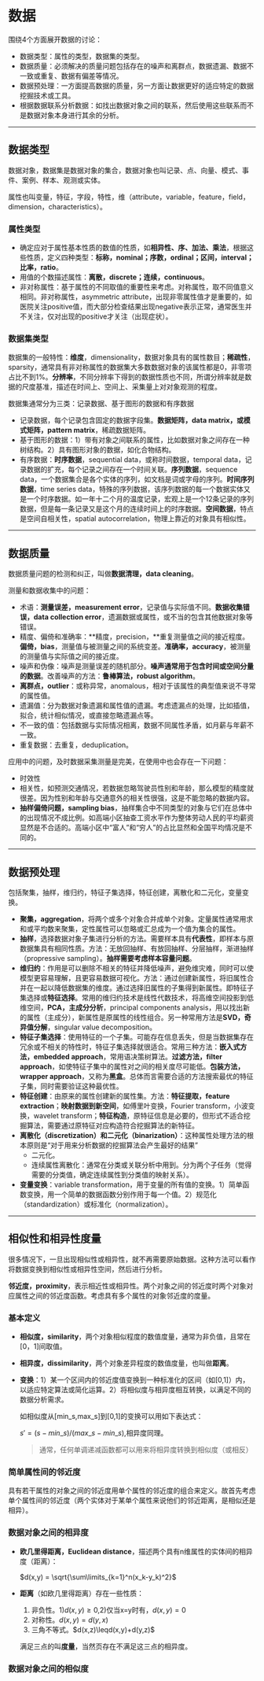 # 数据

围绕4个方面展开数据的讨论：

- 数据类型：属性的类型，数据集的类型。
- 数据质量：必须解决的质量问题包括存在的噪声和离群点，数据遗漏、数据不一致或重复、数据有偏差等情况。
- 数据预处理：一方面提高数据的质量，另一方面让数据更好的适应特定的数据挖掘技术或工具。
- 根据数据联系分析数据：如找出数据对象之间的联系，然后使用这些联系而不是数据对象本身进行其余的分析。

---

## 数据类型

数据对象，数据集是数据对象的集合，数据对象也叫记录、点、向量、模式、事件、案例、样本、观测或实体。

属性也叫变量，特征，字段，特性，维（attribute，variable，feature，field，	dimension，characteristics）。

### 属性类型

- 确定应对于属性基本性质的数值的性质，如**相异性、序、加法、乘法**，根据这些性质，定义四种类型：**标称，nominal；序数，ordinal；区间，interval；比率，ratio**。
- 用值的个数描述属性：**离散，discrete；连续，continuous**。
- 非对称属性：基于属性的不同取值的重要性来考虑。对称属性，取不同值意义相同。非对称属性，asymmetric attribute，出现非零属性值才是重要的，如医院关注positive值，而大部分检查结果出现negative表示正常，通常医生并不关注，仅对出现的positive才关注（出现症状）。

### 数据集类型

数据集的一般特性：**维度**，dimensionality，数据对象具有的属性数目；**稀疏性**，sparsity，通常具有非对称属性的数据集大多数数据对象的该属性都是0，非零项占比不到1%。**分辨率**，不同分辨率下得到的数据性质也不同，所谓分辨率就是数据的尺度基准，描述在时间上、空间上、采集量上对对象观测的程度。

数据集通常分为三类：记录数据、基于图形的数据和有序数据

- 记录数据，每个记录包含固定的数据字段集。**数据矩阵，data matrix，或模式矩阵，pattern matrix**，稀疏数据矩阵。
- 基于图形的数据：1）带有对象之间联系的属性，比如数据对象之间存在一种树结构。2）具有图形对象的数据，如化合物结构。
- 有序数据：**时序数据**，sequential data，或称时间数据，temporal data，记录数据的扩充，每个记录之间存在一个时间关联。**序列数据**，sequence data，一个数据集合是各个实体的序列，如文档是词或字母的序列。**时间序列数据**，time series data，特殊的序列数据，该序列数据的每一个数据实体又是一个时序数据。如一年十二个月的温度记录，宏观上是一个12条记录的序列数据，但是每一条记录又是这个月的连续时间上的时序数据。**空间数据**，特点是空间自相关性，spatial autocorrelation，物理上靠近的对象具有相似性。

---

## 数据质量

数据质量问题的检测和纠正，叫做**数据清理，data cleaning**。

测量和数据收集中的问题：

- 术语：**测量误差，measurement error**，记录值与实际值不同。**数据收集错误，data collection error**，遗漏数据或属性，或不当的包含其他数据对象等错误。
- 精度、偏倚和准确率：**精度，precision，**重复测量值之间的接近程度。**偏倚，bias**，测量值与被测量之间的系统变差。**准确率，accuracy**，被测量的测量值与实际值之间的接近度。
- 噪声和伪像：噪声是测量误差的随机部分。**噪声通常用于包含时间或空间分量的数据**。改善噪声的方法：**鲁棒算法，robust algorithm**。
- **离群点，outlier**：或称异常，anomalous，相对于该属性的典型值来说不寻常的属性值。
- 遗漏值：分为数据对象遗漏和属性值的遗漏。考虑遗漏点的处理，比如插值，拟合，统计相似情况，或直接忽略遗漏点等。
- 不一致的值：包括数据与实际情况相离，数据不同属性矛盾，如月薪与年薪不一致。
- 重复数据：去重复，deduplication。

应用中的问题，及时数据采集测量是完美，在使用中也会存在一下问题：

- 时效性
- 相关性，如预测交通情况，若数据忽略驾驶员性别和年龄，那么模型的精度就很差。因为性别和年龄与交通意外的相关性很强，这是不能忽略的数据内容。
- **抽样偏倚问题，sampling bias**，抽样集合中不同类型的对象与它们在总体中的出现情况不成比例。如高端小区抽查工资水平作为整体劳动人民的平均薪资显然是不合适的。高端小区中“富人”和“穷人”的占比显然和全国平均情况是不同的。

---

## 数据预处理

包括聚集，抽样，维归约，特征子集选择，特征创建，离散化和二元化，变量变换。

- **聚集，aggregation**，将两个或多个对象合并成单个对象。定量属性通常用求和或平均数来聚集，定性属性可以忽略或汇总成为一个值为集合的属性。
- **抽样**，选择数据对象子集进行分析的方法。需要样本具有**代表性**，即样本与原数据集具有相同性质。方法：无放回抽样、有放回抽样、分层抽样，渐进抽样（propressive sampling）。**抽样需要考虑样本容量问题**。
- **维归约**：作用是可以删除不相关的特征并降低噪声，避免维灾难，同时可以使模型更容易理解，且更容易数据可视化。方法：通过创建新属性，将旧属性合并在一起以降低数据集的维度。通过选择旧属性的子集得到新属性。即特征子集选择或**特征选择**。常用的维归约技术是线性代数技术，将高维空间投影到低维空间，**PCA，主成分分析**，principal components analysis，用以找出新的属性（主成分），新属性是原属性的线性组合。另一种常用方法是**SVD，奇异值分解**，singular value decomposition。
- **特征子集选择**：使用特征的一个子集。可能存在信息丢失，但是当数据集存在冗余或不相关的特性时，特征子集选择就很适合。常用三种方法：**嵌入式方法，embedded approach**，常用语决策树算法。**过滤方法，filter approach**，如使特征子集中的属性对之间的相关度尽可能低。**包装方法，wrapper approach**，又称为**黑盒**。总体而言需要合适的方法搜索最优的特征子集，同时需要验证这种最优性。
- **特征创建**：由原来的属性创建新的属性集。方法：**特征提取，feature extraction**；**映射数据到新空间**，如傅里叶变换，Fourier transform，小波变换，wavelet transform；**特征构造**，原特征信息是必要的，但形式不适合挖掘算法，需要通过原特征对应构造符合挖掘算法的新特征。
- **离散化（discretization）和二元化（binarization）**：这种属性处理方法的根本原则是“对于用来分析数据的挖掘算法会产生最好的结果”
  - 二元化。
  - 连续属性离散化：通常在分类或关联分析中用到。分为两个子任务（觉得需要的分类值，确定连续属性到分类值的映射关系）。
- **变量变换**：variable transformation，用于变量的所有值的变换。1）简单函数变换，用一个简单的数据函数分别作用于每一个值。2）规范化（standardization）或标准化（normalization）。

---

## 相似性和相异性度量

很多情况下，一旦出现相似性或相异性，就不再需要原始数据。这种方法可以看作将数据变换到相似性或相异性空间，然后进行分析。

**邻近度，proximity**，表示相近性或相异性。两个对象之间的邻近度时两个对象对应属性之间的邻近度函数。考虑具有多个属性的对象邻近度的度量。

### 基本定义

- **相似度，similarity**，两个对象相似程度的数值度量，通常为非负值，且常在[0，1]间取值。

- **相异度，dissimilarity**，两个对象差异程度的数值度量，也叫做**距离**。

- **变换**：1）某一个区间内的邻近度值变换到一种标准化的区间（如[0,1]）内，以适应特定算法或简化运算。2）将相似度与相异度相互转换，以满足不同的数据分析需求。

  如相似度从[min_s,max_s]到[0,1]的变换可以用如下表达式：

  $s' = (s-min\_s)/(max\_s-min\_s)$,相异度同理。

  > 通常，任何单调递减函数都可以用来将相异度转换到相似度（或相反）

### 简单属性间的邻近度

具有若干属性的对象之间的邻近度用单个属性的邻近度的组合来定义。故首先考虑单个属性间的邻近度（两个实体对于某单个属性来说他们的邻近距离，是相似还是相异）。

### 数据对象之间的相异度

- **欧几里得距离，Euclidean distance**，描述两个具有n维属性的实体间的相异度（距离）：

  $d(x,y) = \sqrt{\sum\limits_{k=1}^n(x_k-y_k)^2}$

- **距离**（如欧几里得距离）存在一些性质：

  1. 非负性。1)$d(x,y)\geq0$,2)仅当x=y时有，$d(x,y)=0$
  2. 对称性。$d(x,y)=d(y,x)$
  3. 三角不等式。$d(x,z)\leqd(x,y)+d(y,z)$

  满足三点的叫**度量**，当然页存在不满足这三点的相异度。

### 数据对象之间的相似度

